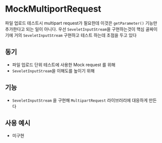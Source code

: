 # MockMultiportRequest #
파일 업로드 테스트시 multipart request가 필요한데 이것은 `getParameter()` 기능만 추가한다고 되는 일이 아니다.
우선 `SeveletInputStream`을 구현하는것이 핵심 골짜이기에 거의 `SeveletInputStream` 구현하고 테스트 하는데 초점을 두고 있다

## 동기 ##
- 파일 업로드 단위 테스트에 사용한 Mock request 를 위해
- `SeveletInputStream`을 이해도를 높이기 위해

## 기능 ##
- `SeveletInputStream` 을 구현해 `MultipartRequest` 라이브러리에 대응하게 만든다

## 사용 예시 ##
- 미구현